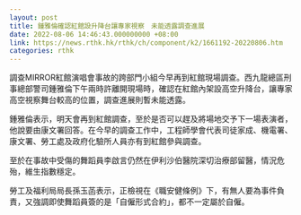 ```yaml
---
layout: post
title: 鍾雅倫確認紅館設升降台讓專家視察　未能透露調查進展
date: 2022-08-06 14:46:43.000000000 +08:00
link: https://news.rthk.hk/rthk/ch/component/k2/1661192-20220806.htm
categories: rthk
---
```


調查MIRROR紅館演唱會事故的跨部門小組今早再到紅館現場調查。西九龍總區刑事總部警司鍾雅倫下午兩時許離開現場時，確認在紅館內架設高空升降台，讓專家高空視察舞台較高的位置，調查進展則暫未能透露。

鍾雅倫表示，明天會再到紅館調查，至於是否可以趕及將場地交予下一場表演者，他說要由康文署回答。在今早的調查工作中，工程師學會代表司徒家成、機電署、康文署、勞工處及政府化驗所人員亦有到紅館參與調查。

至於在事故中受傷的舞蹈員李啟言仍然在伊利沙伯醫院深切治療部留醫，情況危殆，維生指數穩定。

勞工及福利局局長孫玉菡表示，正檢視在《職安健條例》下，有無人要為事件負責，又強調即使舞蹈員簽的是「自僱形式合約」，都不一定屬於自僱。
